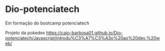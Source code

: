 # Dio-potenciatech
 Em formação do bootcamp potenciatech
 
 Projeto da pokedex
 https://caio-barbosa01.github.io/Dio-potenciatech/Javascript/introdu%C3%A7%C3%A3o%20ao%20dev.%20web/